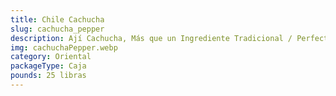 ```yaml
---
title: Chile Cachucha
slug: cachucha_pepper
description: Ají Cachucha, Más que un Ingrediente Tradicional / Perfecto para aderezos innovadores, snacks picantes y fusiones culinarias. Vitaminas y antioxidantes que enriquecen tu propuesta.
img: cachuchaPepper.webp
category: Oriental
packageType: Caja
pounds: 25 libras
---
```

